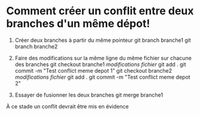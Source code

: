 # Comment créer un conflit entre deux branches d'un même dépot!

1. Créer deux branches à partir du même pointeur
git branch branche1
git branch branche2

2. Faire des modifications sur la même ligne du même fichier sur chacune des branches
git checkout branche1
*modifications fichier*
git add .
git commit -m "Test conflict meme depot 1"
git checkout branche2
*modifications fichier*
git add .
git commit -m "Test conflict meme depot 2"

3. Essayer de fusionner les deux branches
git merge branche1

À ce stade un conflit devrait être mis en évidence